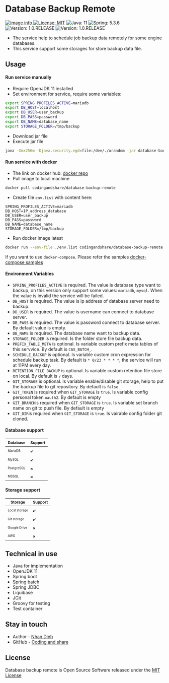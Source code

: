# Database Backup Remote

<a href="https://github.com/codingandshare/database-backup-remote/actions/workflows/pipeline_build.yml">![image info](https://github.com/codingandshare/database-backup-remote/actions/workflows/pipeline_build.yml/badge.svg)
</a>
[![License: MIT](https://img.shields.io/badge/License-MIT-yellow.svg)](https://opensource.org/licenses/MIT)
![Java: 11](https://img.shields.io/badge/Java-11-red.svg)
![Spring: 5.3.6](https://img.shields.io/badge/Spring-5.3.6-blue.svg)
![Version: 1.0.RELEASE](https://img.shields.io/badge/Version-1.0.RELEASE-green.svg)
![Version: 1.0.RELEASE](https://img.shields.io/badge/Test%20coverage-100%25-green.svg)

- The service help to schedule job backup data remotely for some engine databases.
- This service support some storages for store backup data file.

## Usage
#### Run service manually
- Require OpenJDK 11 installed
- Set environment for service, require some variables:
```sh
export SPRING_PROFILES_ACTIVE=mariadb
export DB_HOST=localhost
export DB_USER=user_backup
export DB_PASS=password
export DB_NAME=database_name
export STORAGE_FOLDER=/tmp/backup
```
- Download jar file
- Execute jar file
```sh
java -Xmx256m -Djava.security.egd=file:/dev/./urandom -jar database-backup-remote.1.0.RELEASE.jar
```
#### Run service with docker
- The link on docker hub: [docker repo](https://hub.docker.com/r/codingandshare/database-backup-remote)
- Pull image to local machine
```sh
docker pull codingandshare/database-backup-remote
```
- Create file `env.list` with content here:
```
SPRING_PROFILES_ACTIVE=mariadb
DB_HOST=IP_address_database
DB_USER=user_backup
DB_PASS=password
DB_NAME=database_name
STORAGE_FOLDER=/tmp/backup
```
- Run docker image latest
```sh
docker run --env-file ./env.list codingandshare/database-backup-remote
```
If you want to use `docker-compose`. Please refer the samples [docker-compose samples](https://github.com/codingandshare/database-backup-remote/tree/main/samples)

#### Environment Variables
- `SPRING_PROFILES_ACTIVE` is required. The value is database type want to backup, on this version only support some values: `mariadb`, `mysql`. When the value is invalid the service will be failed.
- `DB_HOST` is required. The value is ip address of database server need to backup.
- `DB_USER` is required. The value is username can connect to database server.
- `DB_PASS` is required. The value is password connect to database server. By default value is empty.
- `DB_NAME` is required. The database name want to backup data.
- `STORAGE_FOLDER` is required. Is the folder store file backup data.
- `PREFIX_TABLE_META` is optional. Is variable custom prefix meta tables of this servvice. By default is `CAS_BATCH_`.
- `SCHEDULE_BACKUP` is optional. Is variable custom cron expression for schedule backup task. By default is `* 0/23 * * * *`, the service will run at 11PM every day.
- `RETENTION_FILE_BACKUP` is optional. Is variable custom retention file store on local. By default is `7` days.
- `GIT_STORAGE` is optional. Is variable enable/disable git storage, help to put the backup file to git repository. By default is `false`
- `GIT_TOKEN` is required when `GIT_STORAGE` is `true`. Is variable config personal token `oauth2`. By default is empty
- `GIT_BRANCH`is required when `GIT_STORAGE` is `true`. Is variable set branch name on git to push file. By default is empty
- `GIT_DIR`is required when `GIT_STORAGE` is `true`. Is vairable config folder git cloned.

#### Database support
| <span style="font-size: 12px;">Database</span>                   | <span style="font-size: 12px;">Support</span>|
| -------------                                                    | -----                                        |
| <span style="font-size: 10px;">MariaDB</span>                    |  <span style="font-size: 10px;">✔</span>️     |
| <span style="font-size: 10px;">MySQL</span>                      |  <span style="font-size: 10px;">✔</span>️️     |
| <span style="font-size: 10px;">PostgreSQL</span>                 |  <span style="font-size: 10px;">❌</span>️    |
| <span style="font-size: 10px;">MSSQL</span>                      |  <span style="font-size: 10px;">❌</span>️    |

#### Storage support
| <span style="font-size: 12px;">Storage</span>                   | <span style="font-size: 12px;">Support</span>|
| -------------                                                   | -----                                        |
| <span style="font-size: 10px;">Local storage</span>             |  <span style="font-size: 10px;">✔</span>️     |
| <span style="font-size: 10px;">Git storage</span>               |  <span style="font-size: 10px;">✔</span>️️     |
| <span style="font-size: 10px;">Google Drive</span>              |  <span style="font-size: 10px;">❌</span>️    |
| <span style="font-size: 10px;">AWS</span>                       |  <span style="font-size: 10px;">❌</span>️    |

## Technical in use

- Java for implementation
- OpenJDK 11
- Spring boot
- Spring batch
- Spring JDBC
- Liquibase
- JGit
- Groovy for testing
- Test container

## Stay in touch

- Author - <a href="skype:42d31569536d16f1?chat">Nhan Dinh</a>
- GitHub - [Coding and share](https://github.com/codingandshare)

## License

Database backup remote is Open Source Software released under
the [MIT License](https://raw.githubusercontent.com/codingandshare/database-backup-remote/main/LICENSE)
